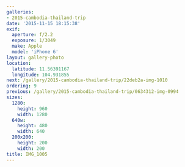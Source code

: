 ```yaml
---
galleries:
- 2015-cambodia-thailand-trip
date: '2015-11-15 18:15:38'
exif:
  aperture: f/2.2
  exposure: 1/3049
  make: Apple
  model: 'iPhone 6'
layout: gallery-photo
location:
  latitude: 11.56391167
  longitude: 104.931855
next: /gallery/2015-cambodia-thailand-trip/22deb2a-img-1010
ordering: 9
previous: /gallery/2015-cambodia-thailand-trip/0634312-img-0994
sizes:
  1280:
    height: 960
    width: 1280
  640w:
    height: 480
    width: 640
  200x200:
    height: 200
    width: 200
title: IMG_1005
---
```

